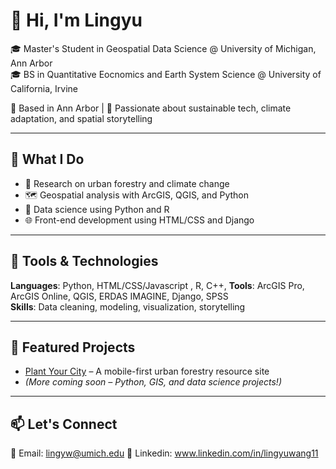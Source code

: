 # 👋 Hi, I'm Lingyu

🎓 Master's Student in Geospatial Data Science  @ University of Michigan, Ann Arbor  
🎓 BS in Quantitative Eocnomics and Earth System Science @ University of California, Irvine

📍 Based in Ann Arbor | 🌱 Passionate about sustainable tech, climate adaptation, and spatial storytelling

---

## 💼 What I Do
- 🔬 Research on urban forestry and climate change
- 🗺️ Geospatial analysis with ArcGIS, QGIS, and Python
- 🧪 Data science using Python and R
- 🌐 Front-end development using HTML/CSS and Django

---

## 🧰 Tools & Technologies
**Languages**: Python, HTML/CSS/Javascript , R, C++, 
**Tools**: ArcGIS Pro, ArcGIS Online, QGIS, ERDAS IMAGINE, Django, SPSS  
**Skills**: Data cleaning, modeling, visualization, storytelling

---

## 🌟 Featured Projects
- [Plant Your City](https://github.com/lingyw3/plant-your-city) – A mobile-first urban forestry resource site
- *(More coming soon – Python, GIS, and data science projects!)*

---

## 📫 Let's Connect
📧 Email: lingyw@umich.edu 
🔗 Linkedin: www.linkedin.com/in/lingyuwang11


